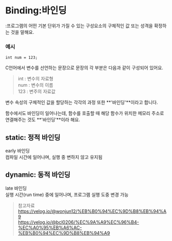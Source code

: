 # Binding:바인딩
:프로그램의 어떤 기본 단위가 가질 수 있는 구성요소의 구체적인 값 또는 성격을 확정하는 것을 말해요.
### 예시 
  
    int num = 123;  
C언어에서 변수를 선언하는 문장으로 문장의 각 부분은 다음과 같이 구성되어 있어요.  
> int : 변수의 자료형  
> num : 변수의 이름  
> 123 : 변주의 자료값  

변수 속성의 구체적인 값을 할당하는 각각의 과정 또한 **'바인딩'**이라고 합니다.  
  
함수에서도 바인딩이 일어나는데, 함수를 호출할 때 해당 함수가 위치한 메모리 주소로 연결해주는 것도 **'바인딩'**이라 해요.


## static: 정적 바인딩
early 바인딩  
컴파일 시간에 일어나며, 실행 중 변하지 않고 유지됨  

## dynamic: 동적 바인딩
late 바인딩  
실행 시간(run time) 중에 일어나며, 프로그램 실행 도중 변경 가능
  

> 참고자료  
> https://velog.io/@wonjun12/%EB%B0%94%EC%9D%B8%EB%94%A9  
> https://velog.io/@bcl0206/%EC%9A%A9%EC%96%B4-%EC%A0%95%EB%A6%AC-%EB%B0%94%EC%9D%B8%EB%94%A9